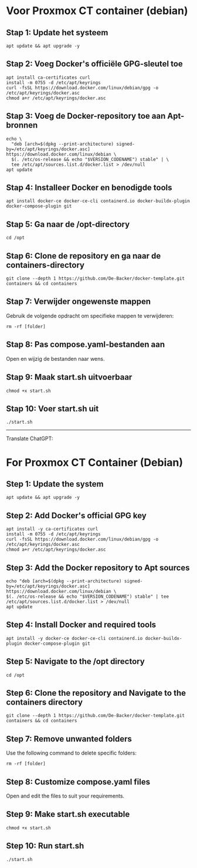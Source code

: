 # Voor Proxmox CT container (debian)
## Stap 1: Update het systeem
```
apt update && apt upgrade -y
```
## Stap 2: Voeg Docker's officiële GPG-sleutel toe
```
apt install ca-certificates curl
install -m 0755 -d /etc/apt/keyrings
curl -fsSL https://download.docker.com/linux/debian/gpg -o /etc/apt/keyrings/docker.asc
chmod a+r /etc/apt/keyrings/docker.asc
```
## Stap 3: Voeg de Docker-repository toe aan Apt-bronnen
```
echo \
  "deb [arch=$(dpkg --print-architecture) signed-by=/etc/apt/keyrings/docker.asc] https://download.docker.com/linux/debian \
  $(. /etc/os-release && echo "$VERSION_CODENAME") stable" | \
  tee /etc/apt/sources.list.d/docker.list > /dev/null
apt update
```
## Stap 4: Installeer Docker en benodigde tools
```
apt install docker-ce docker-ce-cli containerd.io docker-buildx-plugin docker-compose-plugin git
```
## Stap 5: Ga naar de /opt-directory
```
cd /opt
```
## Stap 6: Clone de repository en ga naar de containers-directory
```
git clone --depth 1 https://github.com/De-Backer/docker-template.git containers && cd containers
```
## Stap 7: Verwijder ongewenste mappen
Gebruik de volgende opdracht om specifieke mappen te verwijderen:
```
rm -rf [folder]
```
## Stap 8: Pas compose.yaml-bestanden aan
Open en wijzig de bestanden naar wens.
## Stap 9: Maak start.sh uitvoerbaar
```
chmod +x start.sh
```
## Stap 10: Voer start.sh uit
```
./start.sh
```
_________________________________
Translate ChatGPT:
# For Proxmox CT Container (Debian)
## Step 1: Update the system
```
apt update && apt upgrade -y
```
## Step 2: Add Docker's official GPG key
```
apt install -y ca-certificates curl
install -m 0755 -d /etc/apt/keyrings
curl -fsSL https://download.docker.com/linux/debian/gpg -o /etc/apt/keyrings/docker.asc
chmod a+r /etc/apt/keyrings/docker.asc
```
## Step 3: Add the Docker repository to Apt sources
```
echo "deb [arch=$(dpkg --print-architecture) signed-by=/etc/apt/keyrings/docker.asc] https://download.docker.com/linux/debian \
$(. /etc/os-release && echo "$VERSION_CODENAME") stable" | tee /etc/apt/sources.list.d/docker.list > /dev/null
apt update
```
## Step 4: Install Docker and required tools
```
apt install -y docker-ce docker-ce-cli containerd.io docker-buildx-plugin docker-compose-plugin git
```
## Step 5: Navigate to the /opt directory
```
cd /opt
```
## Step 6: Clone the repository and Navigate to the containers directory
```
git clone --depth 1 https://github.com/De-Backer/docker-template.git containers && cd containers
```
## Step 7: Remove unwanted folders
Use the following command to delete specific folders:
```
rm -rf [folder]
```
## Step 8: Customize compose.yaml files
Open and edit the files to suit your requirements.

## Step 9: Make start.sh executable
```
chmod +x start.sh
```
## Step 10: Run start.sh
```
./start.sh
```
